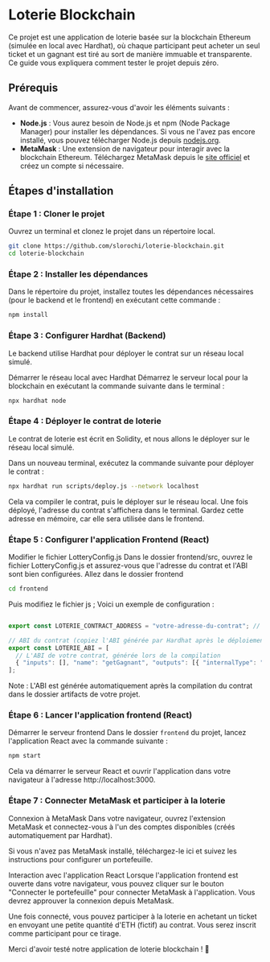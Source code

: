 # Loterie Blockchain

Ce projet est une application de loterie basée sur la blockchain Ethereum (simulée en local avec Hardhat), où chaque participant peut acheter un seul ticket et un gagnant est tiré au sort de manière immuable et transparente. Ce guide vous expliquera comment tester le projet depuis zéro.

## Prérequis

Avant de commencer, assurez-vous d'avoir les éléments suivants :

- **Node.js** : Vous aurez besoin de Node.js et npm (Node Package Manager) pour installer les dépendances. Si vous ne l'avez pas encore installé, vous pouvez télécharger Node.js depuis [nodejs.org](https://nodejs.org).
- **MetaMask** : Une extension de navigateur pour interagir avec la blockchain Ethereum. Téléchargez MetaMask depuis le [site officiel](https://metamask.io) et créez un compte si nécessaire.

## Étapes d'installation

### Étape 1 : Cloner le projet

Ouvrez un terminal et clonez le projet dans un répertoire local.

```bash
git clone https://github.com/slorochi/loterie-blockchain.git
cd loterie-blockchain
```

### Étape 2 : Installer les dépendances

Dans le répertoire du projet, installez toutes les dépendances nécessaires (pour le backend et le frontend) en exécutant cette commande :

```bash
npm install
```

### Étape 3 : Configurer Hardhat (Backend)
Le backend utilise Hardhat pour déployer le contrat sur un réseau local simulé.

Démarrer le réseau local avec Hardhat
Démarrez le serveur local pour la blockchain en exécutant la commande suivante dans le terminal :

```bash
npx hardhat node
```

### Étape 4 : Déployer le contrat de loterie
Le contrat de loterie est écrit en Solidity, et nous allons le déployer sur le réseau local simulé.

Dans un nouveau terminal, exécutez la commande suivante pour déployer le contrat :

```bash
npx hardhat run scripts/deploy.js --network localhost
```
Cela va compiler le contrat, puis le déployer sur le réseau local. Une fois déployé, l'adresse du contrat s'affichera dans le terminal. Gardez cette adresse en mémoire, car elle sera utilisée dans le frontend.

### Étape 5 : Configurer l'application Frontend (React)
Modifier le fichier LotteryConfig.js
Dans le dossier frontend/src, ouvrez le fichier LotteryConfig.js et assurez-vous que l'adresse du contrat et l'ABI sont bien configurées. Allez dans le dossier frontend 

```bash
cd frontend
```
Puis modifiez le fichier js ; Voici un exemple de configuration :

```javascript

export const LOTERIE_CONTRACT_ADDRESS = "votre-adresse-du-contrat"; // Adresse du contrat déployé (copiée de la sortie de Hardhat)

// ABI du contrat (copiez l'ABI générée par Hardhat après le déploiement dans artifacts/contracts/Lottery.json)
export const LOTERIE_ABI = [
  // L'ABI de votre contrat, générée lors de la compilation
  { "inputs": [], "name": "getGagnant", "outputs": [{ "internalType": "address", "name": "", "type": "address" }], "stateMutability": "view", "type": "function" }
];
```
Note : L'ABI est générée automatiquement après la compilation du contrat dans le dossier artifacts de votre projet.

### Étape 6 : Lancer l'application frontend (React)
Démarrer le serveur frontend
Dans le dossier ``` frontend ``` du projet, lancez l'application React avec la commande suivante :
```bash
npm start 
```
Cela va démarrer le serveur React et ouvrir l'application dans votre navigateur à l'adresse http://localhost:3000.

### Étape 7 : Connecter MetaMask et participer à la loterie
Connexion à MetaMask
Dans votre navigateur, ouvrez l'extension MetaMask et connectez-vous à l'un des comptes disponibles (créés automatiquement par Hardhat).

Si vous n'avez pas MetaMask installé, téléchargez-le ici et suivez les instructions pour configurer un portefeuille.

Interaction avec l'application React
Lorsque l'application frontend est ouverte dans votre navigateur, vous pouvez cliquer sur le bouton "Connecter le portefeuille" pour connecter MetaMask à l'application. Vous devrez approuver la connexion depuis MetaMask.

Une fois connecté, vous pouvez participer à la loterie en achetant un ticket en envoyant une petite quantité d'ETH (fictif) au contrat. Vous serez inscrit comme participant pour ce tirage.

Merci d'avoir testé notre application de loterie blockchain ! 🎉
